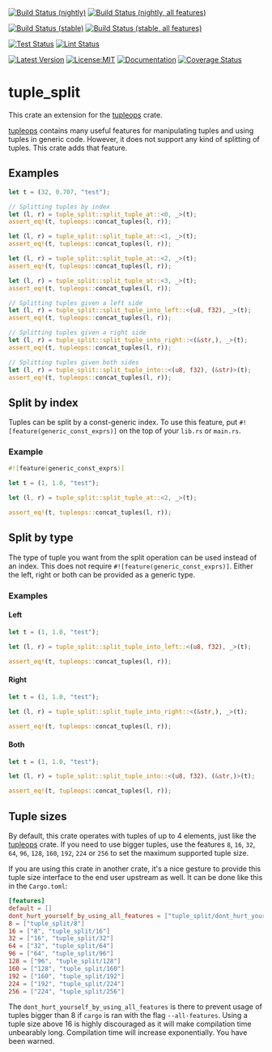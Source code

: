 [![Build Status (nightly)](https://github.com/sigurd4/tuple_split/workflows/Build-nightly/badge.svg)](https://github.com/sigurd4/tuple_split/actions/workflows/build-nightly.yml)
[![Build Status (nightly, all features)](https://github.com/sigurd4/tuple_split/workflows/Build-nightly-all-features/badge.svg)](https://github.com/sigurd4/tuple_split/actions/workflows/build-nightly-all-features.yml)

[![Build Status (stable)](https://github.com/sigurd4/tuple_split/workflows/Build-stable/badge.svg)](https://github.com/sigurd4/tuple_split/actions/workflows/build-stable.yml)
[![Build Status (stable, all features)](https://github.com/sigurd4/tuple_split/workflows/Build-stable-all-features/badge.svg)](https://github.com/sigurd4/tuple_split/actions/workflows/build-stable-all-features.yml)

[![Test Status](https://github.com/sigurd4/tuple_split/workflows/Test/badge.svg)](https://github.com/sigurd4/tuple_split/actions/workflows/test.yml)
[![Lint Status](https://github.com/sigurd4/tuple_split/workflows/Lint/badge.svg)](https://github.com/sigurd4/tuple_split/actions/workflows/lint.yml)

[![Latest Version](https://img.shields.io/crates/v/tuple_split.svg)](https://crates.io/crates/tuple_split)
[![License:MIT](https://img.shields.io/badge/License-MIT-yellow.svg)](https://opensource.org/licenses/MIT)
[![Documentation](https://img.shields.io/docsrs/tuple_split)](https://docs.rs/tuple_split)
[![Coverage Status](https://img.shields.io/codecov/c/github/sigurd4/tuple_split)](https://app.codecov.io/github/sigurd4/tuple_split)

# tuple_split

This crate an extension for the [tupleops](https://crates.io/crates/tupleops) crate.

[tupleops](https://crates.io/crates/tupleops) contains many useful features for manipulating tuples and using tuples in generic code. However, it does not support any kind of splitting of tuples. This crate adds that feature.

## Examples

```rust
let t = (32, 0.707, "test");

// Splitting tuples by index
let (l, r) = tuple_split::split_tuple_at::<0, _>(t);
assert_eq!(t, tupleops::concat_tuples(l, r));

let (l, r) = tuple_split::split_tuple_at::<1, _>(t);
assert_eq!(t, tupleops::concat_tuples(l, r));

let (l, r) = tuple_split::split_tuple_at::<2, _>(t);
assert_eq!(t, tupleops::concat_tuples(l, r));

let (l, r) = tuple_split::split_tuple_at::<3, _>(t);
assert_eq!(t, tupleops::concat_tuples(l, r));

// Splitting tuples given a left side
let (l, r) = tuple_split::split_tuple_into_left::<(u8, f32), _>(t);
assert_eq!(t, tupleops::concat_tuples(l, r));

// Splitting tuples given a right side
let (l, r) = tuple_split::split_tuple_into_right::<(&str,), _>(t);
assert_eq!(t, tupleops::concat_tuples(l, r));

// Splitting tuples given both sides
let (l, r) = tuple_split::split_tuple_into::<(u8, f32), (&str)>(t);
assert_eq!(t, tupleops::concat_tuples(l, r));
```

## Split by index

Tuples can be split by a const-generic index. To use this feature, put `#![feature(generic_const_exprs)]` on the top of your `lib.rs` or `main.rs`.

### Example

```rust
#![feature(generic_const_exprs)]

let t = (1, 1.0, "test");

let (l, r) = tuple_split::split_tuple_at::<2, _>(t);

assert_eq!(t, tupleops::concat_tuples(l, r));
```

## Split by type

The type of tuple you want from the split operation can be used instead of an index. This does not require `#![feature(generic_const_exprs)]`. Either the left, right or both can be provided as a generic type.

### Examples

#### Left

```rust
let t = (1, 1.0, "test");

let (l, r) = tuple_split::split_tuple_into_left::<(u8, f32), _>(t);

assert_eq!(t, tupleops::concat_tuples(l, r));
```

#### Right

```rust
let t = (1, 1.0, "test");

let (l, r) = tuple_split::split_tuple_into_right::<(&str,), _>(t);

assert_eq!(t, tupleops::concat_tuples(l, r));
```

#### Both

```rust
let t = (1, 1.0, "test");

let (l, r) = tuple_split::split_tuple_into::<(u8, f32), (&str,)>(t);

assert_eq!(t, tupleops::concat_tuples(l, r));
```

## Tuple sizes

By default, this crate operates with tuples of up to 4 elements, just like the [tupleops](https://crates.io/crates/tupleops) crate. If you need to use bigger tuples, use the features `8`, `16`, `32`, `64`, `96`, `128`, `160`, `192`, `224` or `256` to set the maximum supported tuple size.

If you are using this crate in another crate, it's a nice gesture to provide this tuple size interface to the end user upstream as well. It can be done like this in the `Cargo.toml`:

```toml
[features]
default = []
dont_hurt_yourself_by_using_all_features = ["tuple_split/dont_hurt_yourself_by_using_all_features"]
8 = ["tuple_split/8"]
16 = ["8", "tuple_split/16"]
32 = ["16", "tuple_split/32"]
64 = ["32", "tuple_split/64"]
96 = ["64", "tuple_split/96"]
128 = ["96", "tuple_split/128"]
160 = ["128", "tuple_split/160"]
192 = ["160", "tuple_split/192"]
224 = ["192", "tuple_split/224"]
256 = ["224", "tuple_split/256"]
```

The `dont_hurt_yourself_by_using_all_features` is there to prevent usage of tuples bigger than 8 if `cargo` is ran with the flag `--all-features`. Using a tuple size above 16 is highly discouraged as it will make compilation time unbearably long. Compilation time will increase exponentially. You have been warned.